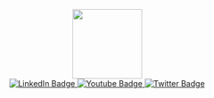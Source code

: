 
<div id = "header" align = "center">
  <img src="https://art.pixilart.com/ca050e04650ceaf.png"
    width = "125"
    height = "125"
    </div>
    <div id = "badges">
      <a href = "your-linkedin">
        <img src = "https://img.shields.io/badge/LinkedIn-blue?style=for-the-badge&logo=linkedin&logoColor=white" alt ="LinkedIn Badge"/>
      </a>
      <a href = "your-youtube">
        <img src = "https://img.shields.io/badge/YouTube-red?style=for-the-badge&logo=youtube&logoColor=white" alt = "Youtube Badge"/>
      </a>
      <a href = "your-twitter">
        <img src = "https://img.shields.io/badge/Twitter-grey?style=for-the-badge&logo=twitter&logoColor=white" alt = "Twitter Badge"/>
      </a>
  </div>
<!--
**Sheehey/Sheehey** is a ✨ _special_ ✨ repository because its `README.md` (this file) appears on your GitHub profile.
Image credit to marudoodles @marudoodles at Pixilart.com..https://www.pixilart.com/art/rubber-ducky-sunglasses-79763b58964b15e

Here are some ideas to get you started:

- 🔭 I’m currently working on ...
- 🌱 I’m currently learning ...
- 👯 I’m looking to collaborate on ...
- 🤔 I’m looking for help with ...
- 💬 Ask me about ...
- 📫 How to reach me: ...
- 😄 Pronouns: ...
- ⚡ Fun fact: ...
-->
